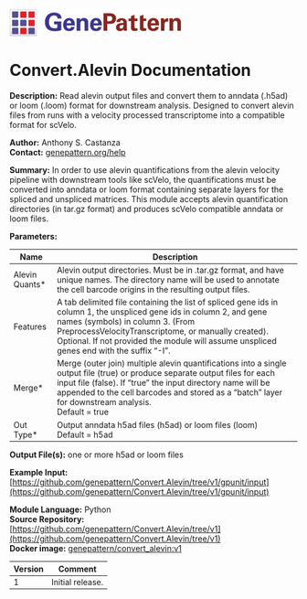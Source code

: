 <br>
<img src="GP_logo.png" alt="GenePattern logo" width="300"/>

# Convert.Alevin Documentation

**Description:** Read alevin output files and convert them to anndata (.h5ad) or loom (.loom) format
for downstream analysis. Designed to convert alevin files from runs with a velocity processed
transcriptome into a compatible format for scVelo.

**Author:** Anthony S. Castanza \
**Contact:** [genepattern.org/help](https://genepattern.org/help)

**Summary:** In order to use alevin quantifications from the alevin velocity pipeline with downstream
tools like scVelo, the quantifications must be converted into anndata or loom format containing
separate layers for the spliced and unspliced matrices. This module accepts alevin quantification
directories (in tar.gz format) and produces scVelo compatible anndata or loom files.

**Parameters:**

| Name           | Description                                                                                                                                                                                                                                                                                                 |
|----------------|-------------------------------------------------------------------------------------------------------------------------------------------------------------------------------------------------------------------------------------------------------------------------------------------------------------|
| Alevin Quants* | Alevin output directories. Must be in .tar.gz format, and have unique names. The directory name will be used to annotate the cell barcode origins in the resulting output files.                                                                                                                            |
| Features       | A tab delimited file containing the list of spliced gene ids in column 1, the unspliced gene ids in column 2, and gene names (symbols) in column 3. (From PreprocessVelocityTranscriptome, or manually created). Optional. If not provided the module will assume unspliced genes end with the suffix “-I”. |
| Merge*         | Merge (outer join) multiple alevin quantifications into a single output file (true) or produce separate output files for each input file (false). If “true” the input directory name will be appended to the cell barcodes and stored as a “batch” layer for downstream analysis. <br> Default = true       |
| Out Type*      | Output anndata h5ad files (h5ad) or loom files (loom) <br> Default = h5ad                                                                                                                                                                                                                                   |

**Output File(s):** one or more h5ad or loom files

**Example Input:** [https://github.com/genepattern/Convert.Alevin/tree/v1/gpunit/input](https://github.com/genepattern/Convert.Alevin/tree/v1/gpunit/input)

**Module Language:** Python \
**Source Repository:** [https://github.com/genepattern/Convert.Alevin/tree/v1](https://github.com/genepattern/Convert.Alevin/tree/v1) \
**Docker image:** [genepattern/convert_alevin:v1](https://hub.docker.com/layers/genepattern/convert_alevin/v1/images/sha256-8e1f065c76676a8f64efc9291b565251b27c16bf3eb117d76eb291a86f4e55fb)

| Version | Comment          |
|---------|------------------|
| 1       | Initial release. |